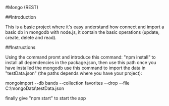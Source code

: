 #Mongo (REST)

##Introduction

This is a basic project where it's easy understand how connect and import a basic db in mongodb with node.js, it contain the basic operations (update, create, delete and read).

##Instructions

Using the command promt and introduce this command: "npm install" to install all dependencies in the package.json, then use this path once you have installed the mongodb use this command to import the data in "testData.json" (the paths depends where you have your project):

  mongoimport --db bands --collection favorites --drop --file C:\mongoData\testData.json

finally give "npm start" to start the app